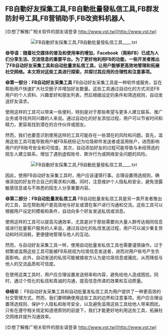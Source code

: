 ## **FB自動好友採集工具,FB自動批量發私信工具,FB群发防封号工具,FB营销助手,FB改资料机器人**

[😍想了解推广相关软件的朋友请登录 http://www.vst.tw](http://www.vst.tw)

 <center><img src="https://vst.tw/MP4/tuiguang/png/8.png" alt="FB自動好友採集工具,FB自動批量發私信工具____.txt"></center>

**😄导语：随着社交媒体的普及和使用率的增加，Facebook（简称FB）已成为人们分享生活、交流信息的重要平台。为了更好地利用FB的功能，一些开发者推出了FB自动好友采集工具和自动批量发私信工具，让用户能够更高效地管理和拓展社交网络。本文将对这些工具进行探索，并探讨其应用的合理性和注意事项。**

**😄第一部分：FB自动好友采集工具**
FB自动好友采集工具是一种软件或服务，旨在帮助用户快速扩大社交圈子并增加好友数量。这些工具通过自动化的方式浏览FB用户的个人资料、兴趣爱好和朋友列表，然后根据设定的条件和筛选规则，自动发送好友请求。

使用这样的工具可以带来一些便利，特别是对于那些希望与更多人建立联系、推广业务或寻找共同兴趣的人来说。通过自动化的好友添加过程，用户可以节省时间和精力，更容易找到潜在的合作伙伴或朋友。

然而，我们也要意识到使用这样的工具可能存在一些潜在的风险和问题。首先，滥用这些工具可能导致用户被FB系统标记为垃圾邮件发送者或滥用账户，进而影响用户的FB账号安全和可信度。其次，自动添加好友的过程可能导致与未经筛选的陌生人建立联系，增加了遇到虚假账号、欺诈行为或网络安全问题的风险。

 <center><img src="https://vst.tw/MP4/tuiguang/png/7.png" alt="FB自動好友採集工具,FB自動批量發私信工具____.txt"></center>

因此，使用FB自动好友采集工具时，用户应该谨慎行事。合理设置筛选规则，确保添加的好友符合自己的需求和兴趣。同时，注意维护个人隐私和安全，避免泄露敏感信息或与不熟悉的陌生人分享重要内容。

**😄第二部分：FB自动批量发私信工具**
FB自动批量发私信工具是另一类开发者推出的工具，旨在帮助用户更高效地与好友或潜在客户进行沟通和交流。这些工具可以根据用户设定的模板和条件，自动向多个好友发送私信或消息。

使用这样的工具可以提高沟通效率，尤其是对于那些需要向大量人群传达相同信息或进行批量客户服务的人来说。通过自动化的私信发送过程，用户可以减少重复劳动和时间消耗，更便捷地管理与他人的互动。

然而，与自动好友采集工具一样，使用自动批量发私信工具也需要谨慎操作。过于频繁或滥用这些工具可能被FB系统视为垃圾信息发送者，进而对用户账号产生负面影响。此外，自动发送的私信可能被接收方认为是垃圾信息或骚扰，从而降低与他人的交流品质和可信度。

在使用这类工具时，用户应合理设置发送频率和内容，避免给他人造成困扰。同时，通过个性化的私信和真诚的沟通，提高信息传递的效果和互动质量。

**😄结论：**
FB自动好友采集工具和自动批量发私信工具为用户提供了一种更高效的社交管理方式。然而，我们要明确使用这些工具的边界和注意事项。用户应合理设置筛选规则、保护个人隐私和账号安全，以及避免滥用这些工具给他人带来困扰。只有在遵守相关规定和道德原则的前提下，我们才能更好地利用这些工具，拓展社交网络并提升沟通效率。

[😍想了解推广相关软件的朋友请登录 http://www.vst.tw](http://www.vst.tw)



